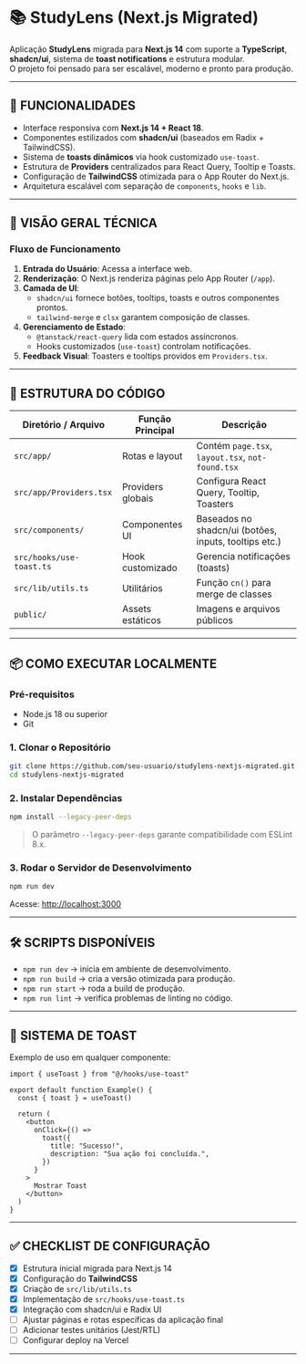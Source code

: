 
# 📚 StudyLens (Next.js Migrated)

Aplicação **StudyLens** migrada para **Next.js 14** com suporte a **TypeScript**, **shadcn/ui**, sistema de **toast notifications** e estrutura modular.  
O projeto foi pensado para ser escalável, moderno e pronto para produção.

---

## 📌 FUNCIONALIDADES

- Interface responsiva com **Next.js 14 + React 18**.
- Componentes estilizados com **shadcn/ui** (baseados em Radix + TailwindCSS).
- Sistema de **toasts dinâmicos** via hook customizado `use-toast`.
- Estrutura de **Providers** centralizados para React Query, Tooltip e Toasts.
- Configuração de **TailwindCSS** otimizada para o App Router do Next.js.
- Arquitetura escalável com separação de `components`, `hooks` e `lib`.

---

## 🧠 VISÃO GERAL TÉCNICA

### Fluxo de Funcionamento

1. **Entrada do Usuário**: Acessa a interface web.
2. **Renderização**: O Next.js renderiza páginas pelo App Router (`/app`).
3. **Camada de UI**:
   - `shadcn/ui` fornece botões, tooltips, toasts e outros componentes prontos.
   - `tailwind-merge` e `clsx` garantem composição de classes.
4. **Gerenciamento de Estado**:
   - `@tanstack/react-query` lida com estados assíncronos.
   - Hooks customizados (`use-toast`) controlam notificações.
5. **Feedback Visual**: Toasters e tooltips providos em `Providers.tsx`.

---

## 📁 ESTRUTURA DO CÓDIGO

| Diretório / Arquivo   | Função Principal | Descrição |
|------------------------|------------------|-----------|
| `src/app/`            | Rotas e layout   | Contém `page.tsx`, `layout.tsx`, `not-found.tsx` |
| `src/app/Providers.tsx` | Providers globais | Configura React Query, Tooltip, Toasters |
| `src/components/`     | Componentes UI   | Baseados no shadcn/ui (botões, inputs, tooltips etc.) |
| `src/hooks/use-toast.ts` | Hook customizado | Gerencia notificações (toasts) |
| `src/lib/utils.ts`    | Utilitários      | Função `cn()` para merge de classes |
| `public/`             | Assets estáticos | Imagens e arquivos públicos |

---

## 📦 COMO EXECUTAR LOCALMENTE

### Pré-requisitos

- Node.js 18 ou superior
- Git

### 1. Clonar o Repositório

```bash
git clone https://github.com/seu-usuario/studylens-nextjs-migrated.git
cd studylens-nextjs-migrated
```

### 2. Instalar Dependências

```bash
npm install --legacy-peer-deps
```

> O parâmetro `--legacy-peer-deps` garante compatibilidade com ESLint 8.x.

### 3. Rodar o Servidor de Desenvolvimento

```bash
npm run dev
```

Acesse: [http://localhost:3000](http://localhost:3000)

---

## 🛠 SCRIPTS DISPONÍVEIS

- `npm run dev` → inicia em ambiente de desenvolvimento.
- `npm run build` → cria a versão otimizada para produção.
- `npm run start` → roda a build de produção.
- `npm run lint` → verifica problemas de linting no código.

---

## 🔔 SISTEMA DE TOAST

Exemplo de uso em qualquer componente:

```tsx
import { useToast } from "@/hooks/use-toast"

export default function Example() {
  const { toast } = useToast()

  return (
    <button
      onClick={() =>
        toast({
          title: "Sucesso!",
          description: "Sua ação foi concluída.",
        })
      }
    >
      Mostrar Toast
    </button>
  )
}
```

---

## ✅ CHECKLIST DE CONFIGURAÇÃO

- [x] Estrutura inicial migrada para Next.js 14  
- [x] Configuração do **TailwindCSS**  
- [x] Criação de `src/lib/utils.ts`  
- [x] Implementação de `src/hooks/use-toast.ts`  
- [x] Integração com shadcn/ui e Radix UI  
- [ ] Ajustar páginas e rotas específicas da aplicação final  
- [ ] Adicionar testes unitários (Jest/RTL)  
- [ ] Configurar deploy na Vercel  

---

